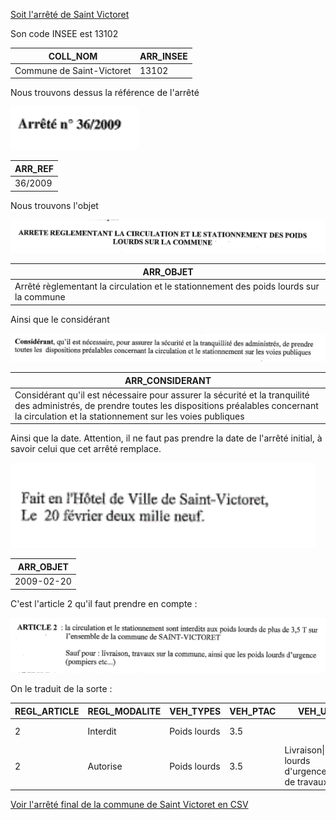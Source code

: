 [Soit l'arrêté de Saint Victoret](st-victoret.jpg)

Son code INSEE est 13102


| COLL_NOM | ARR_INSEE
| -- | --
| Commune de Saint-Victoret | 13102

Nous trouvons dessus la référence de l'arrêté

![](st-victoret/arr_ref.png)

| ARR_REF |
| -- |
| 36/2009

Nous trouvons l'objet

![](st-victoret/arr_objet.png)

| ARR_OBJET |
| -- |
| Arrêté règlementant la circulation et le stationnement des poids lourds sur la commune

Ainsi que le considérant

![](st-victoret/arr_considerant.png)

| ARR_CONSIDERANT |
| -- |
| Considérant qu'il est nécessaire pour assurer la sécurité et la tranquilité des administrés, de prendre toutes les dispositions préalables concernant la circulation et la stationnement sur les voies publiques |

Ainsi que la date. Attention, il ne faut pas prendre la date de l'arrêté initial, à savoir celui que cet arrêté remplace.

![](st-victoret/arr_date.png)

| ARR_OBJET |
| -- |
| 2009-02-20

C'est l'article 2 qu'il faut prendre en compte :

![](st-victoret/article2.png)

On le traduit de la sorte :

| REGL_ARTICLE | REGL_MODALITE | VEH_TYPES | VEH_PTAC | VEH_USAGES | EMPRISE_DESIGNATION |
| -- | -- | -- | -- | -- | -- |
| 2 | Interdit | Poids lourds | 3.5 || Commune de Saint-Victoret
| 2 | Autorise | Poids lourds | 3.5 |Livraison\|Poids lourds d'urgence\|Véhicules de travaux| Commune de Saint-Victoret

[Voir l'arrêté final de la commune de Saint Victoret en CSV](st-victoret.csv)

